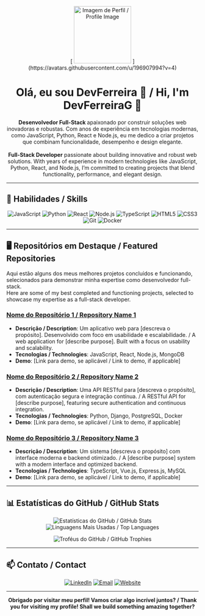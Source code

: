 <p align="center">
[  <img src="https://your-image-url.com/profile-image.png" alt="Imagem de Perfil / Profile Image" width="150" height="150">
](https://avatars.githubusercontent.com/u/196907994?v=4)</p>

<h1 align="center">Olá, eu sou DevFerreira 👋 / Hi, I'm DevFerreiraG 👋</h1>

<p align="center">
  <strong>Desenvolvedor Full-Stack </strong> apaixonado por construir soluções web inovadoras e robustas. Com anos de experiência em tecnologias modernas, como JavaScript, Python, React e Node.js, eu me dedico a criar projetos que combinam funcionalidade, desempenho e design elegante.
  <br><br>
  <strong> Full-Stack Developer</strong> passionate about building innovative and robust web solutions. With years of experience in modern technologies like JavaScript, Python, React, and Node.js, I’m committed to creating projects that blend functionality, performance, and elegant design.
</p>

---

## 🚀 Habilidades / Skills

<p align="center">
  <img src="https://img.shields.io/badge/-JavaScript-F7DF1E?&style=flat&logo=JavaScript&logoColor=black" alt="JavaScript">
  <img src="https://img.shields.io/badge/-Python-3776AB?&style=flat&logo=Python&logoColor=white" alt="Python">
  <img src="https://img.shields.io/badge/-React-61DAFB?&style=flat&logo=React&logoColor=black" alt="React">
  <img src="https://img.shields.io/badge/-Node.js-339933?&style=flat&logo=Node.js&logoColor=white" alt="Node.js">
  <img src="https://img.shields.io/badge/-TypeScript-3178C6?&style=flat&logo=TypeScript&logoColor=white" alt="TypeScript">
  <img src="https://img.shields.io/badge/-HTML5-E34F26?&style=flat&logo=HTML5&logoColor=white" alt="HTML5">
  <img src="https://img.shields.io/badge/-CSS3-1572B6?&style=flat&logo=CSS3&logoColor=white" alt="CSS3">
  <img src="https://img.shields.io/badge/-Git-F05032?&style=flat&logo=Git&logoColor=white" alt="Git">
  <img src="https://img.shields.io/badge/-Docker-2496ED?&style=flat&logo=Docker&logoColor=white" alt="Docker">
</p>

---

## 🖥️ Repositórios em Destaque / Featured Repositories

<p align="left">
Aqui estão alguns dos meus melhores projetos concluídos e funcionando, selecionados para demonstrar minha expertise como desenvolvedor full-stack.
<br>
Here are some of my best completed and functioning projects, selected to showcase my expertise as a full-stack developer.
</p>

### [Nome do Repositório 1 / Repository Name 1](https://github.com/FuturoDevJunior/repository1)
- **Descrição / Description**: Um aplicativo web para [descreva o propósito]. Desenvolvido com foco em usabilidade e escalabilidade. / A web application for [describe purpose]. Built with a focus on usability and scalability.
- **Tecnologias / Technologies**: JavaScript, React, Node.js, MongoDB
- **Demo**: [Link para demo, se aplicável / Link to demo, if applicable]

### [Nome do Repositório 2 / Repository Name 2](https://github.com/FuturoDevJunior/repository2)
- **Descrição / Description**: Uma API RESTful para [descreva o propósito], com autenticação segura e integração contínua. / A RESTful API for [describe purpose], featuring secure authentication and continuous integration.
- **Tecnologias / Technologies**: Python, Django, PostgreSQL, Docker
- **Demo**: [Link para demo, se aplicável / Link to demo, if applicable]

### [Nome do Repositório 3 / Repository Name 3](https://github.com/FuturoDevJunior/repository3)
- **Descrição / Description**: Um sistema [descreva o propósito] com interface moderna e backend otimizado. / A [describe purpose] system with a modern interface and optimized backend.
- **Tecnologias / Technologies**: TypeScript, Vue.js, Express.js, MySQL
- **Demo**: [Link para demo, se aplicável / Link to demo, if applicable]

---

## 📊 Estatísticas do GitHub / GitHub Stats

<p align="center">
  <img src="https://github-readme-stats.vercel.app/api?username=FuturoDevJunior&show_icons=true&theme=dark&hide_border=true" alt="Estatísticas do GitHub / GitHub Stats">
  <img src="https://github-readme-stats.vercel.app/api/top-langs/?username=FuturoDevJunior&layout=compact&theme=dark&hide_border=true" alt="Linguagens Mais Usadas / Top Languages">
</p>

<p align="center">
  <img src="https://github-profile-trophy.vercel.app/?username=FuturoDevJunior&theme=onedark&no-frame=true" alt="Troféus do GitHub / GitHub Trophies">
</p>

---

## 📫 Contato / Contact

<p align="center">
  <a href="https://www.linkedin.com/in/DevFerreiraG"><img src="https://img.shields.io/badge/-LinkedIn-0A66C2?&style=flat&logo=LinkedIn&logoColor=white" alt="LinkedIn"></a>
  <a href="mailto:contato.devferreirag@gmail.com"><img src="https://img.shields.io/badge/-Email-D14836?&style=flat&logo=Gmail&logoColor=white" alt="Email"></a>
  <a href="https://github.com/FuturoDevJunior"><img src="https://img.shields.io/badge/-Website-4285F4?&style=flat&logo=Google-Chrome&logoColor=white" alt="Website"></a>
</p>

---

<p align="center">
  <strong>Obrigado por visitar meu perfil! Vamos criar algo incrível juntos? / Thank you for visiting my profile! Shall we build something amazing together?</strong>
</p>
